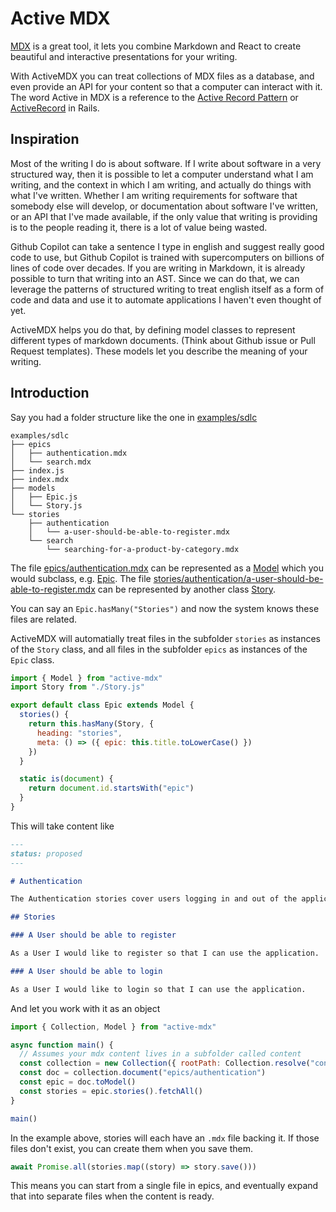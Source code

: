 # Active MDX

[MDX](https://mdxjs.com) is a great tool, it lets you combine Markdown and React to create beautiful and interactive presentations for your writing.

With ActiveMDX you can treat collections of MDX files as a database, and even provide an API for your content so that a computer can interact with it. The word Active in MDX is a reference to the [Active Record Pattern](https://en.wikipedia.org/wiki/Active_record_pattern) or [ActiveRecord](https://guides.rubyonrails.org/active_record_basics.html) in Rails.

## Inspiration

Most of the writing I do is about software. If I write about software in a very structured way, then it is possible to let a computer understand what I am writing, and the context in which I am writing, and actually do things with what I've written. Whether I am writing requirements for software that somebody else will develop, or documentation about software I've written, or an API that I've made available, if the only value that writing is providing is to the people reading it, there is a lot of value being wasted.

Github Copilot can take a sentence I type in english and suggest really good code to use, but Github Copilot is trained with supercomputers on billions of lines of code over decades. If you are writing in Markdown, it is already possible to turn that writing into an AST. Since we can do that, we can leverage the patterns of structured writing to treat english itself as a form of code and data and use it to automate applications I haven't even thought of yet.

ActiveMDX helps you do that, by defining model classes to represent different types of markdown documents. (Think about Github issue or Pull Request templates). These models let you describe the meaning of your writing.

## Introduction

Say you had a folder structure like the one in [examples/sdlc](examples/sdlc)

```
examples/sdlc
├── epics
│   ├── authentication.mdx
│   └── search.mdx
├── index.js
├── index.mdx
├── models
│   ├── Epic.js
│   └── Story.js
└── stories
    ├── authentication
    │   └── a-user-should-be-able-to-register.mdx
    └── search
        └── searching-for-a-product-by-category.mdx
```

The file [epics/authentication.mdx](examples/sdlc/epics/authentication.mdx) can be represented as a [Model](src/Model.js) which you would subclass, e.g. [Epic](examples/sdlc/models/Epic.js). The file [stories/authentication/a-user-should-be-able-to-register.mdx](examples/sdlc/stories/authentication/a-user-should-be-able-to-register.mdx) can be represented by another class [Story](examples/sdlc/models/Story.js).

You can say an `Epic.hasMany("Stories")` and now the system knows these files are related.

ActiveMDX will automatially treat files in the subfolder `stories` as instances of the `Story` class, and all files in the subfolder `epics` as instances of the `Epic` class.

```javascript
import { Model } from "active-mdx"
import Story from "./Story.js"

export default class Epic extends Model {
  stories() {
    return this.hasMany(Story, {
      heading: "stories",
      meta: () => ({ epic: this.title.toLowerCase() })
    })
  }

  static is(document) {
    return document.id.startsWith("epic")
  }
}
```

This will take content like

```md
---
status: proposed
---

# Authentication

The Authentication stories cover users logging in and out of the application, as well as the roles and permissions granted to these users and how they are enforced in the application.

## Stories

### A User should be able to register

As a User I would like to register so that I can use the application.

### A User should be able to login

As a User I would like to login so that I can use the application.
```

And let you work with it as an object

```javascript
import { Collection, Model } from "active-mdx"

async function main() {
  // Assumes your mdx content lives in a subfolder called content
  const collection = new Collection({ rootPath: Collection.resolve("content") })
  const doc = collection.document("epics/authentication")
  const epic = doc.toModel()
  const stories = epic.stories().fetchAll()
}

main()
```

In the example above, stories will each have an `.mdx` file backing it. If those files don't exist, you can create them when you save them.

```javascript
await Promise.all(stories.map((story) => story.save()))
```

This means you can start from a single file in epics, and eventually expand that into separate files when the content is ready.
